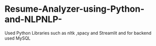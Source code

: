 # Resume-Analyzer-using-Python-and-NLPNLP-
Used Python Libraries such as nltk ,spacy and Streamlit and  for backend used  MySQL

